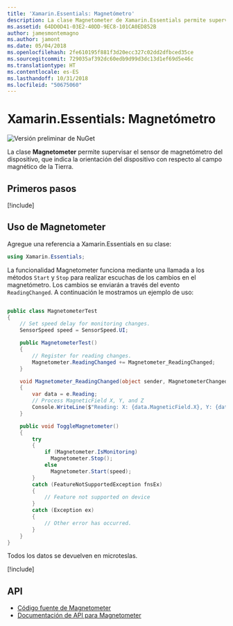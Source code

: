 ```yaml
---
title: 'Xamarin.Essentials: Magnetómetro'
description: La clase Magnetometer de Xamarin.Essentials permite supervisar el sensor de magnetómetro del dispositivo, que indica la orientación del dispositivo con respecto al campo magnético de la Tierra.
ms.assetid: 64DD0D41-03E2-40DD-9EC8-101CA0ED852B
author: jamesmontemagno
ms.author: jamont
ms.date: 05/04/2018
ms.openlocfilehash: 2fe610195f881f3d20ecc327c02dd2dfbced35ce
ms.sourcegitcommit: 729035af392dc60edb9d99d3dc13d1ef69d5e46c
ms.translationtype: HT
ms.contentlocale: es-ES
ms.lasthandoff: 10/31/2018
ms.locfileid: "50675060"
---
```

# <a name="xamarinessentials-magnetometer"></a>Xamarin.Essentials: Magnetómetro

![Versión preliminar de NuGet](~/media/shared/pre-release.png)

La clase **Magnetometer** permite supervisar el sensor de magnetómetro del dispositivo, que indica la orientación del dispositivo con respecto al campo magnético de la Tierra.

## <a name="get-started"></a>Primeros pasos

[!include[](~/essentials/includes/get-started.md)]

## <a name="using-magnetometer"></a>Uso de Magnetometer

Agregue una referencia a Xamarin.Essentials en su clase:

```csharp
using Xamarin.Essentials;
```

La funcionalidad Magnetometer funciona mediante una llamada a los métodos `Start` y `Stop` para realizar escuchas de los cambios en el magnetómetro. Los cambios se enviarán a través del evento `ReadingChanged`. A continuación le mostramos un ejemplo de uso:

```csharp

public class MagnetometerTest
{
    // Set speed delay for monitoring changes.
    SensorSpeed speed = SensorSpeed.UI;

    public MagnetometerTest()
    {
        // Register for reading changes.
        Magnetometer.ReadingChanged += Magnetometer_ReadingChanged;
    }

    void Magnetometer_ReadingChanged(object sender, MagnetometerChangedEventArgs e)
    {
        var data = e.Reading;
        // Process MagneticField X, Y, and Z
        Console.WriteLine($"Reading: X: {data.MagneticField.X}, Y: {data.MagneticField.Y}, Z: {data.MagneticField.Z}");
    }

    public void ToggleMagnetometer()
    {
        try
        {
            if (Magnetometer.IsMonitoring)
              Magnetometer.Stop();
            else
              Magnetometer.Start(speed);
        }
        catch (FeatureNotSupportedException fnsEx)
        {
            // Feature not supported on device
        }
        catch (Exception ex)
        {
            // Other error has occurred.
        }
    }
}
```

Todos los datos se devuelven en microteslas.

[!include[](~/essentials/includes/sensor-speed.md)]

## <a name="api"></a>API

- [Código fuente de Magnetometer](https://github.com/xamarin/Essentials/tree/master/Xamarin.Essentials/Magnetometer)
- [Documentación de API para Magnetometer](xref:Xamarin.Essentials.Magnetometer)
